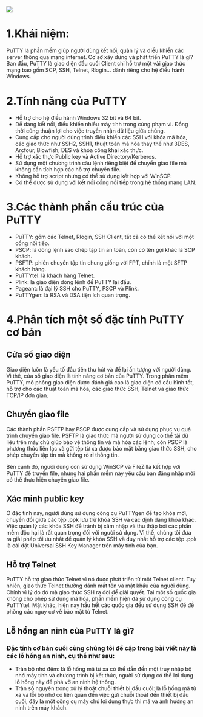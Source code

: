 <img src="https://media.bkns.vn/uploads/2020/03/putty-la-gi.jpg">

# 1.Khái niệm:
PuTTY là phần mềm giúp người dùng kết nối, quản lý và điều khiển các server thông qua mạng internet. Cơ sở xây dựng và phát triển PuTTY là gì? Ban đầu, PuTTY là giao diện đầu cuối Client chỉ hỗ trợ một vài giao thức mạng bao gồm SCP, SSH, Telnet, Rlogin… dành riêng cho hệ điều hành Windows.
# 2.Tính năng của PuTTY
- Hỗ trợ cho hệ điều hành Windows 32 bit và 64 bit.
- Dễ dàng kết nối, điều khiển nhiều máy tính trong cùng phạm vi. Đồng thời cũng thuận lợi cho việc truyền nhận dữ liệu giữa chúng.
- Cung cấp cho người dùng trình điều khiển các SSH với khóa mã hóa, các giao thức như SSH2, SSH1, thuật toán mã hóa thay thế như 3DES, Arcfour, Blowfish, DES và khóa công khai xác thực.
- Hỗ trợ xác thực Public key và Active Directory/Kerberos.
- Sử dụng một chương trình câu lệnh riêng biệt để chuyển giao file mà không cần tích hợp các hỗ trợ chuyển file.
- Không hỗ trợ script nhưng có thể sử dụng kết hợp với WinSCP.
- Có thể được sử dụng với kết nối cổng nối tiếp trong hệ thống mạng LAN.
# 3.Các thành phần cấu trúc của PuTTY
- PuTTY: gồm các Telnet, Rlogin, SSH Client, tất cả có thể kết nối với một cổng nối tiếp.
- PSCP: là dòng lệnh sao chép tập tin an toàn, còn có tên gọi khác là SCP khách.
- PSFTP: phiên chuyển tập tin chung giống với FPT, chính là một SFTP khách hàng.
- PuTTYtel: là khách hàng Telnet.
- Plink: là giao diện dòng lệnh để PuTTY lại đầu.
- Pageant: là đại lý SSH cho PuTTY, PSCP và Plink.
- PuTTYgen: là RSA và DSA tiện ích quan trọng.
# 4.Phân tích một số đặc tính PuTTY cơ bản
## Cửa sổ giao diện
Giao diện luôn là yếu tố đầu tiên thu hút và để lại ấn tượng với người dùng. Vì thế, cửa sổ giao diện là tính năng cơ bản của PuTTY. Trong phần mềm PuTTY, mô phỏng giao diện được đánh giá cao là giao diện có cấu hình tốt, hỗ trợ cho các thuật toán mã hóa, các giao thức SSH, Telnet và giao thức TCP/IP đơn giản.

## Chuyển giao file
Các thành phần PSFTP hay PSCP được cung cấp và sử dụng phục vụ quá trình chuyển giao file. PSFTP là giao thức mà người sử dụng có thể tải dữ liệu trên máy chủ giúp bảo vệ thông tin và mã hóa các lệnh; còn PSCP là phương thức liên lạc và gửi tệp từ xa được bảo mật bằng giao thức SSH, cho phép chuyển tập tin mà không rò rỉ thông tin.

Bên cạnh đó, người dùng còn sử dụng WinSCP và FileZilla kết hợp với PuTTY để truyền file, nhưng hai phần mềm này yêu cầu bạn đăng nhập mới có thể thực hiện chuyển giao file.

## Xác minh public key
Ở đặc tính này, người dùng sử dụng công cụ PuTTYgen để tạo khóa mới, chuyển đổi giữa các tệp .ppk lưu trữ khóa SSH và các định dạng khóa khác. Việc quản lý các khóa SSH để tránh bị xâm nhập và thu thập bởi các phần mềm độc hại là rất quan trọng đối với người sử dụng. Vì thế, chúng tôi đưa ra giải pháp tối ưu nhất để quản lý khóa SSH và duy nhất hỗ trợ các tệp .ppk là cài đặt Universal SSH Key Manager trên máy tính của bạn.

## Hỗ trợ Telnet
PuTTY hỗ trợ giao thức Telnet vì nó được phát triển từ một Telnet client. Tuy nhiên, giao thức Telnet thường đánh mất tên và mật khẩu của người dùng. Chính vì lý do đó mà giao thức SSH ra đời để giải quyết. Tại một số quốc gia không cho phép sử dụng mã hóa, phần mềm hiện đã sử dụng công cụ PuTTYtel. Mặt khác, hiện nay hầu hết các quốc gia đều sử dụng SSH để đề phòng các nguy cơ về bảo mật từ Telnet.

## Lỗ hổng an ninh của PuTTY là gì?
### Đặc tính cơ bản cuối cùng chúng tôi đề cập trong bài viết này là các lỗ hổng an ninh, cụ thể như sau:
   - Tràn bộ nhớ đệm: là lỗ hổng mã từ xa có thể dẫn đến một truy nhập bộ nhớ máy tính và chương trình bị kết thúc, người sử dụng có thể lợi dụng lỗ hổng này để phá vỡ an ninh hệ thống.
   - Tràn số nguyên trong xử lý thoát chuỗi thiết bị đầu cuối: là lỗ hổng mã từ xa và lỗi bộ nhớ có liên quan đến việc gửi chuỗi thoát đến thiết bị đầu cuối, đây là một công cụ máy chủ lợi dụng thực thi mã và ảnh hưởng an ninh trên máy khách.

